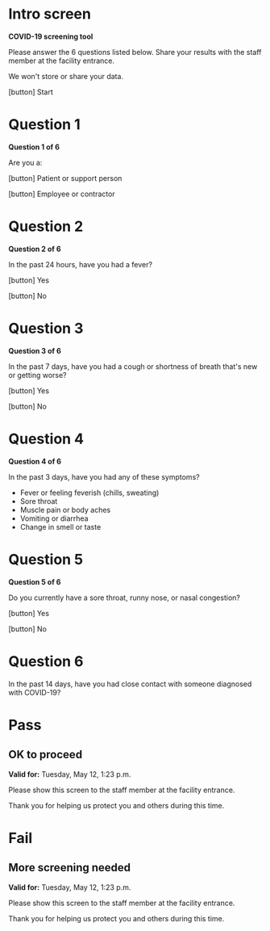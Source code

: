 # Intro screen

**COVID-19 screening tool**

Please answer the 6 questions listed below. Share your results with the staff member at the facility entrance.

We won't store or share your data.

[button] Start


# Question 1

**Question 1 of 6** 

Are you a:

[button] Patient or support person

[button] Employee or contractor


# Question 2

**Question 2 of 6**

In the past 24 hours, have you had a fever?

[button] Yes

[button] No


# Question 3

**Question 3 of 6**

In the past 7 days, have you had a cough or shortness of breath that's new or getting worse?

[button] Yes

[button] No

# Question 4

**Question 4 of 6**

In the past 3 days, have you had any of these symptoms?

- Fever or feeling feverish (chills, sweating)
- Sore throat
- Muscle pain or body aches
- Vomiting or diarrhea
- Change in smell or taste

# Question 5

**Question 5 of 6**

Do you currently have a sore throat, runny nose, or nasal congestion?

[button] Yes

[button] No


# Question 6

In the past 14 days, have you had close contact with someone diagnosed with COVID-19?


# Pass

## OK to proceed

**Valid for:**
Tuesday, May 12, 1:23 p.m.

Please show this screen to the staff member at the facility entrance.

Thank you for helping us protect you and others during this time.


# Fail

## More screening needed

**Valid for:**
Tuesday, May 12, 1:23 p.m.

Please show this screen to the staff member at the facility entrance.

Thank you for helping us protect you and others during this time.

